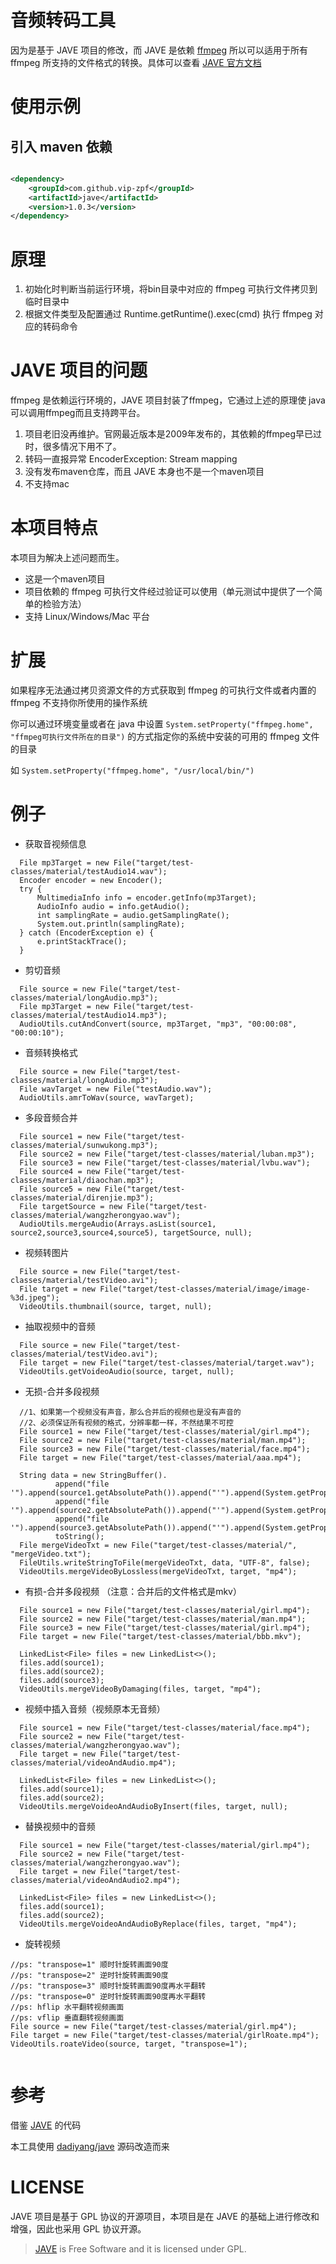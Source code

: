 # 音频转码工具

因为是基于 JAVE 项目的修改，而 JAVE 是依赖 [ffmpeg](http://ffmpeg.org/) 所以可以适用于所有 ffmpeg
所支持的文件格式的转换。具体可以查看 [JAVE 官方文档](http://www.sauronsoftware.it/projects/jave/manual.php)

# 使用示例

## 引入 maven 依赖

```xml

<dependency>
    <groupId>com.github.vip-zpf</groupId>
    <artifactId>jave</artifactId>
    <version>1.0.3</version>
</dependency>
```

# 原理

1. 初始化时判断当前运行环境，将bin目录中对应的 ffmpeg 可执行文件拷贝到临时目录中
2. 根据文件类型及配置通过 Runtime.getRuntime().exec(cmd) 执行 ffmpeg 对应的转码命令

# JAVE 项目的问题

ffmpeg 是依赖运行环境的，JAVE 项目封装了ffmpeg，它通过上述的原理使 java 可以调用ffmpeg而且支持跨平台。

1. 项目老旧没再维护。官网最近版本是2009年发布的，其依赖的ffmpeg早已过时，很多情况下用不了。
2. 转码一直报异常 EncoderException: Stream mapping
3. 没有发布maven仓库，而且 JAVE 本身也不是一个maven项目
4. 不支持mac

# 本项目特点

本项目为解决上述问题而生。

* 这是一个maven项目
* 项目依赖的 ffmpeg 可执行文件经过验证可以使用（单元测试中提供了一个简单的检验方法）
* 支持 Linux/Windows/Mac 平台

# 扩展

如果程序无法通过拷贝资源文件的方式获取到 ffmpeg 的可执行文件或者内置的 ffmpeg 不支持你所使用的操作系统

你可以通过环境变量或者在 java 中设置 `System.setProperty("ffmpeg.home", "ffmpeg可执行文件所在的目录")` 的方式指定你的系统中安装的可用的 ffmpeg 文件的目录

如 `System.setProperty("ffmpeg.home", "/usr/local/bin/")`

# 例子

* 获取音视频信息

```
  File mp3Target = new File("target/test-classes/material/testAudio14.wav");
  Encoder encoder = new Encoder();
  try {
      MultimediaInfo info = encoder.getInfo(mp3Target);
      AudioInfo audio = info.getAudio();
      int samplingRate = audio.getSamplingRate();
      System.out.println(samplingRate);
  } catch (EncoderException e) {
      e.printStackTrace();
  }
```

* 剪切音频

```
  File source = new File("target/test-classes/material/longAudio.mp3");
  File mp3Target = new File("target/test-classes/material/testAudio14.mp3");
  AudioUtils.cutAndConvert(source, mp3Target, "mp3", "00:00:08", "00:00:10");
```

* 音频转换格式

```
  File source = new File("target/test-classes/material/longAudio.mp3");
  File wavTarget = new File("testAudio.wav");
  AudioUtils.amrToWav(source, wavTarget);
```

* 多段音频合并

```
  File source1 = new File("target/test-classes/material/sunwukong.mp3");
  File source2 = new File("target/test-classes/material/luban.mp3");
  File source3 = new File("target/test-classes/material/lvbu.wav");
  File source4 = new File("target/test-classes/material/diaochan.mp3");
  File source5 = new File("target/test-classes/material/direnjie.mp3");
  File targetSource = new File("target/test-classes/material/wangzherongyao.wav");
  AudioUtils.mergeAudio(Arrays.asList(source1, source2,source3,source4,source5), targetSource, null);
```

* 视频转图片

```
  File source = new File("target/test-classes/material/testVideo.avi");
  File target = new File("target/test-classes/material/image/image-%3d.jpeg");
  VideoUtils.thumbnail(source, target, null);
```

* 抽取视频中的音频

```
  File source = new File("target/test-classes/material/testVideo.avi");
  File target = new File("target/test-classes/material/target.wav");
  VideoUtils.getVoideoAudio(source, target, null);
```

* 无损-合并多段视频

```
  //1、如果第一个视频没有声音，那么合并后的视频也是没有声音的
  //2、必须保证所有视频的格式，分辨率都一样，不然结果不可控
  File source1 = new File("target/test-classes/material/girl.mp4");
  File source2 = new File("target/test-classes/material/man.mp4");
  File source3 = new File("target/test-classes/material/face.mp4");
  File target = new File("target/test-classes/material/aaa.mp4");

  String data = new StringBuffer().
          append("file '").append(source1.getAbsolutePath()).append("'").append(System.getProperty("line.separator")).
          append("file '").append(source2.getAbsolutePath()).append("'").append(System.getProperty("line.separator")).
          append("file '").append(source3.getAbsolutePath()).append("'").append(System.getProperty("line.separator")).
          toString();
  File mergeVideoTxt = new File("target/test-classes/material/", "mergeVideo.txt");
  FileUtils.writeStringToFile(mergeVideoTxt, data, "UTF-8", false);
  VideoUtils.mergeVideoByLossless(mergeVideoTxt, target, "mp4");
```

* 有损-合并多段视频 （注意：合并后的文件格式是mkv）

```
  File source1 = new File("target/test-classes/material/girl.mp4");
  File source2 = new File("target/test-classes/material/man.mp4");
  File source3 = new File("target/test-classes/material/girl.mp4");
  File target = new File("target/test-classes/material/bbb.mkv");

  LinkedList<File> files = new LinkedList<>();
  files.add(source1);
  files.add(source2);
  files.add(source3);
  VideoUtils.mergeVideoByDamaging(files, target, "mp4");
```

* 视频中插入音频（视频原本无音频）

```
  File source1 = new File("target/test-classes/material/face.mp4");
  File source2 = new File("target/test-classes/material/wangzherongyao.wav");
  File target = new File("target/test-classes/material/videoAndAudio.mp4");

  LinkedList<File> files = new LinkedList<>();
  files.add(source1);
  files.add(source2);
  VideoUtils.mergeVoideoAndAudioByInsert(files, target, null);
```

* 替换视频中的音频

```
  File source1 = new File("target/test-classes/material/girl.mp4");
  File source2 = new File("target/test-classes/material/wangzherongyao.wav");
  File target = new File("target/test-classes/material/videoAndAudio2.mp4");

  LinkedList<File> files = new LinkedList<>();
  files.add(source1);
  files.add(source2);
  VideoUtils.mergeVoideoAndAudioByReplace(files, target, "mp4");
```

* 旋转视频

```
//ps: "transpose=1" 顺时针旋转画面90度
//ps: "transpose=2" 逆时针旋转画面90度
//ps: "transpose=3" 顺时针旋转画面90度再水平翻转
//ps: "transpose=0" 逆时针旋转画面90度再水平翻转
//ps: hflip 水平翻转视频画面
//ps: vflip 垂直翻转视频画面
File source = new File("target/test-classes/material/girl.mp4");
File target = new File("target/test-classes/material/girlRoate.mp4");
VideoUtils.roateVideo(source, target, "transpose=1");
  
```

# 参考

借鉴 [JAVE](http://www.sauronsoftware.it/projects/jave/download.php) 的代码

本工具使用 [dadiyang/jave](https://github.com/dadiyang/jave) 源码改造而来

# LICENSE

JAVE 项目是基于 GPL 协议的开源项目，本项目是在 JAVE 的基础上进行修改和增强，因此也采用 GPL 协议开源。

> [JAVE]((http://www.sauronsoftware.it/projects/jave/)) is Free Software and it is licensed under GPL.